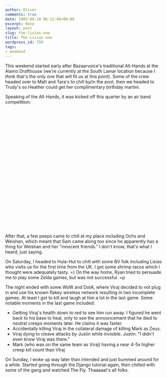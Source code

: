 ```yaml
---
author: Oliver
comments: true
date: 2009-08-10 06:12:04+00:00
excerpt: None
layout: post
slug: the-lisias-one
title: The Lisias one
wordpress_id: 759
tags:
- weekend
---
```


This weekend started early after Bazaarvoice's traditional All-Hands at the Alamo Drafthouse (we're currently at the South Lamar location because I *think* that's the only one that will fit us at this point).  Some of the crew headed over to Matt and Tara's to chill by/in the pool, then we headed to Trudy's so Heather could get her complimentary birthday martini.

Speaking of the All-Hands, it was kicked off this quarter by an air band competition:

<object width="480" height="385"><param name="movie" value="https://www.youtube.com/v/is2Nv-zvkE8&hl=en&fs=1&rel=0"></param><param name="allowFullScreen" value="true"></param><param name="allowscriptaccess" value="always"></param><embed src="https://www.youtube.com/v/is2Nv-zvkE8&hl=en&fs=1&rel=0" type="application/x-shockwave-flash" allowscriptaccess="always" allowfullscreen="true" width="480" height="385"></embed></object>

After that, a few peeps came to chill at my place including Ochs and Weishan, which meant that Sam came along too since he apparently has a thing for Weishan and her "innocent friends."  I don't know, that's what I heard, just saying.

On Saturday, I headed to Hula-Hut to chill with some BV folk including Lisias who visits us for the first time from the UK.  I got some shrimp tacos which I thought were adequately tasty. =)  On the way home, Ryan tried to persuade me to play some Zelda games, but was not successful. =p

The night ended with some WoW and DotA, where Viraj decided to not plug in and use his known flakey wireless network resulting in two incomplete games.  At least I got to kill and laugh at him a lot in the last game.  Some notable moments in the last game included:

<ul>
<li>Getting Viraj's health down to red to see him run away.  I figured he went back to his base to heal, only to see the announcement that he died to neutral creeps moments later.  He claims it was faster.</li>
<li>Accidentally killing Viraj in the collateral damage of killing Mark as Zeus.</li>
<li>Viraj dying to cleave attacks by Justin while invisible.  Justin: "I didn't even know Viraj was there."</li>
<li>Mark (who was on the same team as Viraj) having a near 4-5x higher creep kill count than VIraj</li>
</ul>

On Sunday, I woke up way later than intended and just bummed around for a while.  Started going through the Django tutorial again, then chilled with some of the gang and watched The Fly.  Thaaaaat's all folks.